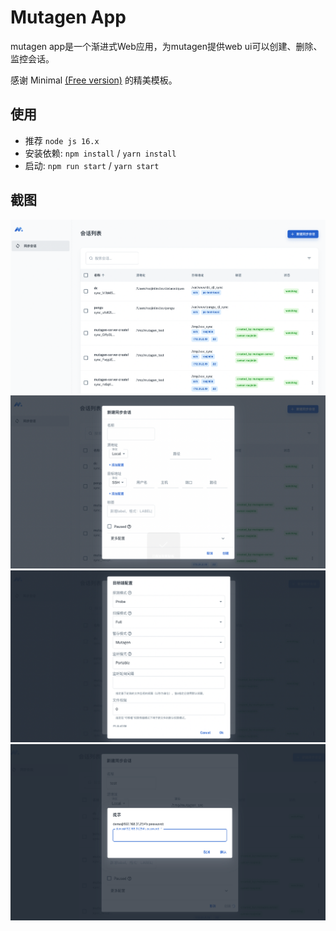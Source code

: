 # Mutagen App

mutagen app是一个渐进式Web应用，为mutagen提供web ui可以创建、删除、监控会话。

感谢 Minimal [(Free version)](https://minimal-kit-react.vercel.app/) 的精美模板。


## 使用

- 推荐 `node js 16.x`
- 安装依赖: `npm install` / `yarn install`
- 启动: `npm run start` / `yarn start`


## 截图

![x](screenhost/mutagen-app-1.png)
![create](screenhost/mutagen-app-create.png)
![create](screenhost/mutage-app-config.png)
![create](screenhost/mutagen-app-ssh-prompt.png)



